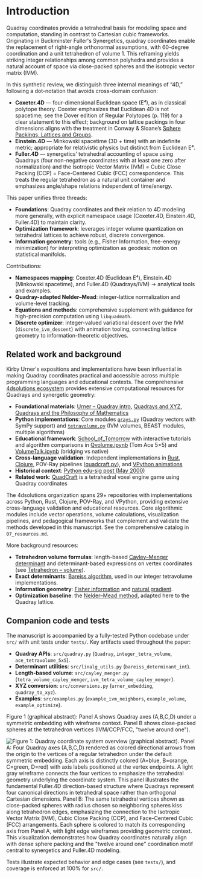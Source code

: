 # Introduction

Quadray coordinates provide a tetrahedral basis for modeling space and computation, standing in contrast to Cartesian cubic frameworks. Originating in Buckminster Fuller's Synergetics, quadray coordinates enable the replacement of right-angle orthonormal assumptions, with 60-degree coordination and a unit tetrahedron of volume 1. This reframing yields striking integer relationships among common polyhedra and provides a natural account of space via close-packed spheres and the isotropic vector matrix (IVM).

In this synthetic review, we distinguish three internal meanings of “4D,” following a dot-notation that avoids cross-domain confusion:

- **Coxeter.4D** — four-dimensional Euclidean space (E⁴), as in classical polytope theory. Coxeter emphasizes that Euclidean 4D is not spacetime; see the Dover edition of Regular Polytopes (p. 119) for a clear statement to this effect; background on lattice packings in four dimensions aligns with the treatment in Conway & Sloane’s [Sphere Packings, Lattices and Groups](https://link.springer.com/book/10.1007/978-1-4757-6568-7).
- **Einstein.4D** — Minkowski spacetime (3D + time) with an indefinite metric; appropriate for relativistic physics but distinct from Euclidean E⁴.
- **Fuller.4D** — synergetics’ tetrahedral accounting of space using Quadrays (four non-negative coordinates with at least one zero after normalization) and the Isotropic Vector Matrix (IVM) = Cubic Close Packing (CCP) = Face-Centered Cubic (FCC) correspondence. This treats the regular tetrahedron as a natural unit container and emphasizes angle/shape relations independent of time/energy.

This paper unifies three threads:

- **Foundations**: Quadray coordinates and their relation to 4D modeling more generally, with explicit namespace usage (Coxeter.4D, Einstein.4D, Fuller.4D) to maintain clarity.
- **Optimization framework**: leverages integer volume quantization on tetrahedral lattices to achieve robust, discrete convergence.
- **Information geometry**: tools (e.g., Fisher Information, free-energy minimization) for interpreting optimization as geodesic motion on statistical manifolds.

Contributions:

- **Namespaces mapping**: Coxeter.4D (Euclidean E⁴), Einstein.4D (Minkowski spacetime), and Fuller.4D (Quadrays/IVM) → analytical tools and examples.
- **Quadray-adapted Nelder–Mead**: integer-lattice normalization and volume-level tracking.
- **Equations and methods**: comprehensive supplement with guidance for high-precision computation using `libquadmath`.
- **Discrete optimizer**: integer-valued variational descent over the IVM (`discrete_ivm_descent`) with animation tooling, connecting lattice geometry to information-theoretic objectives.

## Related work and background

Kirby Urner's expositions and implementations have been influential in making Quadray coordinates practical and accessible across multiple programming languages and educational contexts. The comprehensive [4dsolutions ecosystem](https://github.com/4dsolutions) provides extensive computational resources for Quadrays and synergetic geometry:

- **Foundational materials**: [Urner – Quadray intro](https://www.grunch.net/synergetics/quadintro.html), [Quadrays and XYZ](https://www.grunch.net/synergetics/quadxyz.html), [Quadrays and the Philosophy of Mathematics](https://www.grunch.net/synergetics/quadphil.html)
- **Python implementations**: Core modules [`qrays.py`](https://github.com/4dsolutions/m4w/blob/main/qrays.py) (Quadray vectors with SymPy support) and [`tetravolume.py`](https://github.com/4dsolutions/m4w/blob/main/tetravolume.py) (IVM volumes, BEAST modules, multiple algorithms)
- **Educational framework**: [School_of_Tomorrow](https://github.com/4dsolutions/School_of_Tomorrow) with interactive tutorials and algorithm comparisons in [Qvolume.ipynb](https://github.com/4dsolutions/School_of_Tomorrow/blob/master/Qvolume.ipynb) (Tom Ace 5×5) and [VolumeTalk.ipynb](https://github.com/4dsolutions/School_of_Tomorrow/blob/master/VolumeTalk.ipynb) (bridging vs native)
- **Cross-language validation**: Independent implementations in [Rust](https://github.com/4dsolutions/rusty_rays), [Clojure](https://github.com/4dsolutions/synmods), POV-Ray pipelines ([quadcraft.py](https://github.com/4dsolutions/School_of_Tomorrow/blob/master/quadcraft.py)), and [VPython animations](https://github.com/4dsolutions/BookCovers)
- **Historical context**: [Python edu-sig post (May 2000)](https://mail.python.org/pipermail/edu-sig/2000-May/000498.html)
- **Related work**: [QuadCraft](https://github.com/docxology/quadcraft/) is a tetrahedral voxel engine game using Quadray coordinates

The 4dsolutions organization spans 29+ repositories with implementations across Python, Rust, Clojure, POV-Ray, and VPython, providing extensive cross-language validation and educational resources. Core algorithmic modules include vector operations, volume calculations, visualization pipelines, and pedagogical frameworks that complement and validate the methods developed in this manuscript. See the comprehensive catalog in `07_resources.md`.

More background resources: 

- **Tetrahedron volume formulas**: length-based [Cayley–Menger determinant](https://en.wikipedia.org/wiki/Cayley%E2%80%93Menger_determinant) and determinant-based expressions on vertex coordinates (see [Tetrahedron – volume](https://en.wikipedia.org/wiki/Tetrahedron#Volume)).
- **Exact determinants**: [Bareiss algorithm](https://en.wikipedia.org/wiki/Bareiss_algorithm), used in our integer tetravolume implementations.
- **Information geometry**: [Fisher information](https://en.wikipedia.org/wiki/Fisher_information) and [natural gradient](https://en.wikipedia.org/wiki/Natural_gradient).
- **Optimization baseline**: the [Nelder–Mead method](https://en.wikipedia.org/wiki/Nelder%E2%80%93Mead_method), adapted here to the Quadray lattice.

## Companion code and tests

The manuscript is accompanied by a fully-tested Python codebase under `src/` with unit tests under `tests/`. Key artifacts used throughout the paper:

- **Quadray APIs**: `src/quadray.py` (`Quadray`, `integer_tetra_volume`, `ace_tetravolume_5x5`).
- **Determinant utilities**: `src/linalg_utils.py` (`bareiss_determinant_int`).
- **Length-based volume**: `src/cayley_menger.py` (`tetra_volume_cayley_menger`, `ivm_tetra_volume_cayley_menger`).
- **XYZ conversion**: `src/conversions.py` (`urner_embedding`, `quadray_to_xyz`).
- **Examples**: `src/examples.py` (`example_ivm_neighbors`, `example_volume`, `example_optimize`).

Figure 1 (graphical abstract): Panel A shows Quadray axes (A,B,C,D) under a symmetric embedding with wireframe context. Panel B shows close-packed spheres at the tetrahedron vertices (IVM/CCP/FCC, "twelve around one").

![**Figure 1: Quadray coordinate system overview (graphical abstract)**. **Panel A**: Four Quadray axes (A,B,C,D) rendered as colored directional arrows from the origin to the vertices of a regular tetrahedron under the default symmetric embedding. Each axis is distinctly colored (A=blue, B=orange, C=green, D=red) with axis labels positioned at the vertex endpoints. A light gray wireframe connects the four vertices to emphasize the tetrahedral geometry underlying the coordinate system. This panel illustrates the fundamental Fuller.4D direction-based structure where Quadrays represent four canonical directions in tetrahedral space rather than orthogonal Cartesian dimensions. **Panel B**: The same tetrahedral vertices shown as close-packed spheres with radius chosen so neighboring spheres kiss along tetrahedron edges, emphasizing the connection to the Isotropic Vector Matrix (IVM), Cubic Close Packing (CCP), and Face-Centered Cubic (FCC) arrangements. Each sphere is colored to match its corresponding axis from Panel A, with light edge wireframes providing geometric context. This visualization demonstrates how Quadray coordinates naturally align with dense sphere packing and the "twelve around one" coordination motif central to synergetics and Fuller.4D modeling.](../output/figures/graphical_abstract_quadray.png)

Tests illustrate expected behavior and edge cases (see `tests/`), and coverage is enforced at 100% for `src/`.

